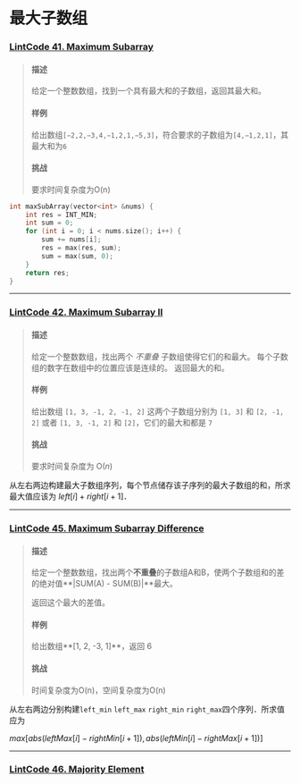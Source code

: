 # 最大子数组
### [LintCode 41. Maximum Subarray](https://www.lintcode.com/problem/maximum-subarray/description)

> #### 描述
>
> 给定一个整数数组，找到一个具有最大和的子数组，返回其最大和。 
>
> #### 样例
>
> 给出数组`[−2,2,−3,4,−1,2,1,−5,3]`，符合要求的子数组为`[4,−1,2,1]`，其最大和为`6`
>
> #### 挑战
>
> 要求时间复杂度为O(n)

```c++
int maxSubArray(vector<int> &nums) {
    int res = INT_MIN;
    int sum = 0;
    for (int i = 0; i < nums.size(); i++) {
        sum += nums[i];
        res = max(res, sum);
        sum = max(sum, 0);
    }
    return res;
}
```

---

### [LintCode 42. Maximum Subarray II](https://www.lintcode.com/problem/maximum-subarray-ii/description)

> #### 描述
>
> 给定一个整数数组，找出两个 *不重叠* 子数组使得它们的和最大。
> 每个子数组的数字在数组中的位置应该是连续的。
> 返回最大的和。
>
> #### 样例
>
> 给出数组 `[1, 3, -1, 2, -1, 2]`
> 这两个子数组分别为 `[1, 3]` 和 `[2, -1, 2]` 或者 `[1, 3, -1, 2]` 和 `[2]`，它们的最大和都是 `7`
>
> #### 挑战
>
> 要求时间复杂度为 O(*n*)

从左右两边构建最大子数组序列，每个节点储存该子序列的最大子数组的和，所求最大值应该为 $left[i]+right[i+1]$．

---

### [LintCode 45. Maximum Subarray Difference](https://www.lintcode.com/problem/maximum-subarray-difference/description)

> #### 描述
>
> 给定一个整数数组，找出两个**不重叠**的子数组A和B，使两个子数组和的差的绝对值**|SUM(A) - SUM(B)|**最大。
>
> 返回这个最大的差值。
>
> #### 样例
>
> 给出数组**[1, 2, -3, 1]**，返回 6
>
> #### 挑战
>
> 时间复杂度为O(n)，空间复杂度为O(n)

从左右两边分别构建`left_min` `left_max` `right_min` `right_max`四个序列．所求值应为

$max[abs(leftMax[i]-rightMin[i+1]), abs(leftMin[i]-rightMax[i+1])]$

---

### [LintCode 46. Majority Element](https://www.lintcode.com/problem/majority-element/description)

